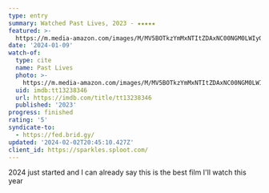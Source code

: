 ```yaml
---
type: entry
summary: Watched Past Lives, 2023 - ★★★★★
featured: >-
  https://m.media-amazon.com/images/M/MV5BOTkzYmMxNTItZDAxNC00NGM0LWIyODMtMWYzMzRkMjIyMTE1XkEyXkFqcGdeQXVyMTAyMjQ3NzQ1._V1_SX300.jpg
date: '2024-01-09'
watch-of:
  type: cite
  name: Past Lives
  photo: >-
    https://m.media-amazon.com/images/M/MV5BOTkzYmMxNTItZDAxNC00NGM0LWIyODMtMWYzMzRkMjIyMTE1XkEyXkFqcGdeQXVyMTAyMjQ3NzQ1._V1_SX300.jpg
  uid: imdb:tt13238346
  url: https://imdb.com/title/tt13238346
  published: '2023'
progress: finished
rating: '5'
syndicate-to:
  - https://fed.brid.gy/
updated: '2024-02-02T20:45:10.427Z'
client_id: https://sparkles.sploot.com/
---
```

2024 just started and I can already say this is the best film I'll watch this year
